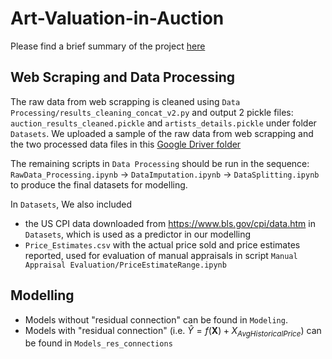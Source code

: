 # Art-Valuation-in-Auction

Please find a brief summary of the project [here](https://docs.google.com/document/d/1dxsM76TSi0MgAqOlViMw8608Birvqb5hTJ4SHY-BlNM/edit?tab=t.0)

## Web Scraping and Data Processing
The raw data from web scrapping is cleaned using `Data Processing/results_cleaning_concat_v2.py` and output 2 pickle files: `auction_results_cleaned.pickle` and `artists_details.pickle` under folder `Datasets`. We uploaded a sample of the raw data from web scrapping and the two processed data files in this [Google Driver folder](https://drive.google.com/drive/folders/1plR1_Lm5csHVgk4F5LEJEnbZkUP1sua0?usp=drive_link)

The remaining scripts in `Data Processing` should be run in the sequence: `RawData_Processing.ipynb` $\rightarrow$ `DataImputation.ipynb` $\rightarrow$ `DataSplitting.ipynb` to produce the final datasets for modelling.

In `Datasets`, We also included 
* the US CPI data downloaded from https://www.bls.gov/cpi/data.htm in `Datasets`, which is used as a predictor in our modelling
* `Price_Estimates.csv` with the actual price sold and price estimates reported, used for evaluation of manual appraisals in script `Manual Appraisal Evaluation/PriceEstimateRange.ipynb`

## Modelling
* Models without "residual connection" can be found in `Modeling`.
* Models with "residual connection" (i.e. $\hat{Y}=f(\mathbf{X})+X_{AvgHistoricalPrice}$) can be found in `Models_res_connections`
